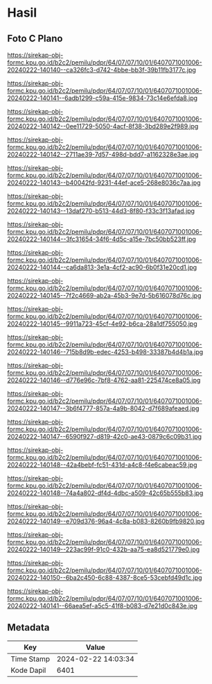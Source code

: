 # Hasil

## Foto C Plano

https://sirekap-obj-formc.kpu.go.id/b2c2/pemilu/pdpr/64/07/07/10/01/6407071001006-20240222-140140--ca326fc3-d742-4bbe-bb3f-39b11fb3177c.jpg

https://sirekap-obj-formc.kpu.go.id/b2c2/pemilu/pdpr/64/07/07/10/01/6407071001006-20240222-140141--6adb1299-c59a-415e-9834-73c14e6efda8.jpg

https://sirekap-obj-formc.kpu.go.id/b2c2/pemilu/pdpr/64/07/07/10/01/6407071001006-20240222-140142--0ee11729-5050-4acf-8f38-3bd289e2f989.jpg

https://sirekap-obj-formc.kpu.go.id/b2c2/pemilu/pdpr/64/07/07/10/01/6407071001006-20240222-140142--2711ae39-7d57-498d-bdd7-a1162328e3ae.jpg

https://sirekap-obj-formc.kpu.go.id/b2c2/pemilu/pdpr/64/07/07/10/01/6407071001006-20240222-140143--b40042fd-9231-44ef-ace5-268e8036c7aa.jpg

https://sirekap-obj-formc.kpu.go.id/b2c2/pemilu/pdpr/64/07/07/10/01/6407071001006-20240222-140143--13daf270-b513-44d3-8f80-f33c3f13afad.jpg

https://sirekap-obj-formc.kpu.go.id/b2c2/pemilu/pdpr/64/07/07/10/01/6407071001006-20240222-140144--3fc31654-34f6-4d5c-a15e-7bc50bb523ff.jpg

https://sirekap-obj-formc.kpu.go.id/b2c2/pemilu/pdpr/64/07/07/10/01/6407071001006-20240222-140144--ca6da813-3e1a-4cf2-ac90-6b0f31e20cd1.jpg

https://sirekap-obj-formc.kpu.go.id/b2c2/pemilu/pdpr/64/07/07/10/01/6407071001006-20240222-140145--7f2c4669-ab2a-45b3-9e7d-5b616078d76c.jpg

https://sirekap-obj-formc.kpu.go.id/b2c2/pemilu/pdpr/64/07/07/10/01/6407071001006-20240222-140145--9911a723-45cf-4e92-b6ca-28a1df755050.jpg

https://sirekap-obj-formc.kpu.go.id/b2c2/pemilu/pdpr/64/07/07/10/01/6407071001006-20240222-140146--715b8d9b-edec-4253-b498-33387b4d4b1a.jpg

https://sirekap-obj-formc.kpu.go.id/b2c2/pemilu/pdpr/64/07/07/10/01/6407071001006-20240222-140146--d776e96c-7bf8-4762-aa81-225474ce8a05.jpg

https://sirekap-obj-formc.kpu.go.id/b2c2/pemilu/pdpr/64/07/07/10/01/6407071001006-20240222-140147--3b6f4777-857a-4a9b-8042-d7f689afeaed.jpg

https://sirekap-obj-formc.kpu.go.id/b2c2/pemilu/pdpr/64/07/07/10/01/6407071001006-20240222-140147--6590f927-d819-42c0-ae43-0879c6c09b31.jpg

https://sirekap-obj-formc.kpu.go.id/b2c2/pemilu/pdpr/64/07/07/10/01/6407071001006-20240222-140148--42a4bebf-fc51-431d-a4c8-f4e6cabeac59.jpg

https://sirekap-obj-formc.kpu.go.id/b2c2/pemilu/pdpr/64/07/07/10/01/6407071001006-20240222-140148--74a4a802-df4d-4dbc-a509-42c65b555b83.jpg

https://sirekap-obj-formc.kpu.go.id/b2c2/pemilu/pdpr/64/07/07/10/01/6407071001006-20240222-140149--e709d376-96a4-4c8a-b083-8260b9fb9820.jpg

https://sirekap-obj-formc.kpu.go.id/b2c2/pemilu/pdpr/64/07/07/10/01/6407071001006-20240222-140149--223ac99f-91c0-432b-aa75-ea8d521779e0.jpg

https://sirekap-obj-formc.kpu.go.id/b2c2/pemilu/pdpr/64/07/07/10/01/6407071001006-20240222-140150--6ba2c450-6c88-4387-8ce5-53cebfd49d1c.jpg

https://sirekap-obj-formc.kpu.go.id/b2c2/pemilu/pdpr/64/07/07/10/01/6407071001006-20240222-140141--66aea5ef-a5c5-41f8-b083-d7e21d0c843e.jpg


## Metadata

| Key        | Value               |
| ---------- | ------------------- |
| Time Stamp | 2024-02-22 14:03:34 |
| Kode Dapil | 6401                |



